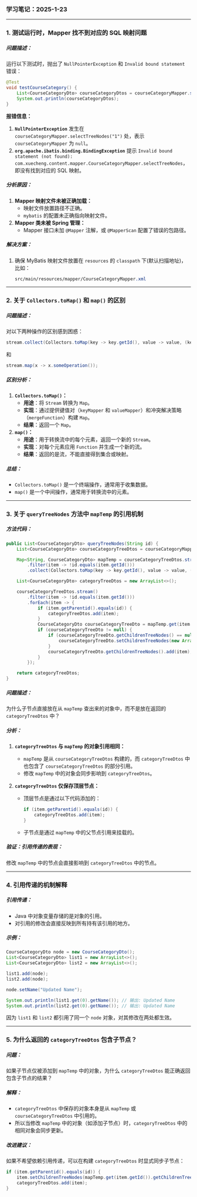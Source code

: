 ### **学习笔记：2025-1-23**

------

### **1. 测试运行时，Mapper 找不到对应的 SQL 映射问题**

##### **问题描述：**

运行以下测试时，抛出了 `NullPointerException` 和 `Invalid bound statement` 错误：

```java
@Test
void testCourseCategory() {
    List<CourseCategoryDto> courseCategoryDtos = courseCategoryMapper.selectTreeNodes("1");
    System.out.println(courseCategoryDtos);
}
```

**报错信息：**

1. **`NullPointerException`**
   发生在 `courseCategoryMapper.selectTreeNodes("1")` 处，表示 `courseCategoryMapper` 为 `null`。
2. **`org.apache.ibatis.binding.BindingException`**
   提示 `Invalid bound statement (not found): com.xuecheng.content.mapper.CourseCategoryMapper.selectTreeNodes`，即没有找到对应的 SQL 映射。

##### **分析原因：**

1. **Mapper 映射文件未被正确加载：**
   - 映射文件放置路径不正确。
   - `mybatis` 的配置未正确指向映射文件。
2. **Mapper 类未被 Spring 管理：**
   - Mapper 接口未加 `@Mapper` 注解，或 `@MapperScan` 配置了错误的包路径。

##### **解决方案：**

1. 确保 MyBatis 映射文件放置在 `resources` 的 `classpath` 下(默认扫描地址)，比如：

   ```css
   src/main/resources/mapper/CourseCategoryMapper.xml
   ```

------

### **2. 关于 `Collectors.toMap()` 和 `map()` 的区别**

##### **问题描述：**

对以下两种操作的区别感到困惑：

```java
stream.collect(Collectors.toMap(key -> key.getId(), value -> value, (key1, key2) -> key2));
```

和

```java
stream.map(x -> x.someOperation());
```

##### **区别分析：**

1. **`Collectors.toMap()`：**
   - **用途**：将 `Stream` 转换为 `Map`。
   - **实现**：通过提供键值对（`keyMapper` 和 `valueMapper`）和冲突解决策略（`mergeFunction`）构建 `Map`。
   - **结果**：返回一个 `Map`。
2. **`map()`：**
   - **用途**：用于转换流中的每个元素，返回一个新的 `Stream`。
   - **实现**：对每个元素应用 `Function` 并生成一个新的流。
   - **结果**：返回的是流，不能直接得到集合或映射。

##### **总结：**

- `Collectors.toMap()` 是一个终端操作，通常用于收集数据。
- `map()` 是一个中间操作，通常用于转换流中的元素。

------

### **3. 关于 `queryTreeNodes` 方法中 `mapTemp` 的引用机制**

##### **方法代码：**

```java
public List<CourseCategoryDto> queryTreeNodes(String id) {
    List<CourseCategoryDto> courseCategoryTreeDtos = courseCategoryMapper.selectTreeNodes(id);

    Map<String, CourseCategoryDto> mapTemp = courseCategoryTreeDtos.stream()
        .filter(item -> !id.equals(item.getId()))
        .collect(Collectors.toMap(key -> key.getId(), value -> value, (key1, key2) -> key2));

    List<CourseCategoryDto> categoryTreeDtos = new ArrayList<>();

    courseCategoryTreeDtos.stream()
        .filter(item -> !id.equals(item.getId()))
        .forEach(item -> {
            if (item.getParentid().equals(id)) {
                categoryTreeDtos.add(item);
            }
            CourseCategoryDto courseCategoryTreeDto = mapTemp.get(item.getParentid());
            if (courseCategoryTreeDto != null) {
                if (courseCategoryTreeDto.getChildrenTreeNodes() == null) {
                    courseCategoryTreeDto.setChildrenTreeNodes(new ArrayList<>());
                }
                courseCategoryTreeDto.getChildrenTreeNodes().add(item);
            }
        });

    return categoryTreeDtos;
}
```

##### **问题描述：**

为什么子节点直接放在从 `mapTemp` 查出来的对象中，而不是放在返回的 `categoryTreeDtos` 中？

##### **分析：**

1. **`categoryTreeDtos` 与 `mapTemp` 的对象引用相同：**

   - `mapTemp` 是从 `courseCategoryTreeDtos` 构建的，而 `categoryTreeDtos` 中也包含了 `courseCategoryTreeDtos` 的部分引用。
   - 修改 `mapTemp` 中的对象会同步影响到 `categoryTreeDtos`。

2. **`categoryTreeDtos` 仅保存顶层节点：**

   - 顶层节点是通过以下代码添加的：

     ```java
     if (item.getParentid().equals(id)) {
         categoryTreeDtos.add(item);
     }
     ```

   - 子节点是通过 `mapTemp` 中的父节点引用来挂载的。

##### **验证：引用传递的表现：**

修改 `mapTemp` 中的节点会直接影响到 `categoryTreeDtos` 中的节点。

------

### **4. 引用传递的机制解释**

##### **引用传递：**

- Java 中对象变量存储的是对象的引用。
- 对引用的修改会直接反映到所有持有该引用的地方。

##### **示例：**

```java
CourseCategoryDto node = new CourseCategoryDto();
List<CourseCategoryDto> list1 = new ArrayList<>();
List<CourseCategoryDto> list2 = new ArrayList<>();

list1.add(node);
list2.add(node);

node.setName("Updated Name");

System.out.println(list1.get(0).getName()); // 输出: Updated Name
System.out.println(list2.get(0).getName()); // 输出: Updated Name
```

因为 `list1` 和 `list2` 都引用了同一个 `node` 对象，对其修改在两处都生效。

------

### **5. 为什么返回的 `categoryTreeDtos` 包含子节点？**

##### **问题：**

如果子节点仅被添加到 `mapTemp` 中的对象，为什么 `categoryTreeDtos` 能正确返回包含子节点的结果？

##### **解释：**

- `categoryTreeDtos` 中保存的对象本身是从 `mapTemp` 或 `courseCategoryTreeDtos` 中引用的。
- 所以当修改 `mapTemp` 中的对象（如添加子节点）时，`categoryTreeDtos` 中的相同对象会同步更新。

##### **改进建议：**

如果不希望依赖引用传递，可以在构建 `categoryTreeDtos` 时显式同步子节点：

```java
if (item.getParentid().equals(id)) {
    item.setChildrenTreeNodes(mapTemp.get(item.getId()).getChildrenTreeNodes());
    categoryTreeDtos.add(item);
}
```